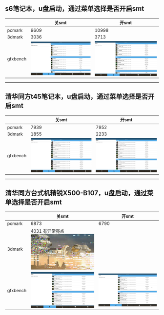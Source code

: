## s6笔记本，u盘启动，通过菜单选择是否开启smt

||关smt|开smt|
|-----|-----|-----|
|pcmark|9609|10998|
|3dmark|3036|3713|
|gfxbench|![](../picture/s6_nosmt_gfxbench1.png)|![](../picture/s6_smt_gfx1.png)|

***

## 清华同方t45笔记本，u盘启动，通过菜单选择是否开启smt

||关smt|开smt|
|-----|-----|-----|
|pcmark|7939|7952|
|3dmark|1855|2233|
|gfxbench|![](../picture/t45_nosmt_gfx1.png)|![](../picture/t45_smt_gfx1.png)|

***

## 清华同方台式机精锐X500-B107，u盘启动，通过菜单选择是否开启smt

||关smt|开smt|
|-----|-----|-----|
|pcmark|6873|6790|
|3dmark|4031 有异常亮点  ![](../picture/b107_nosmt_3dmarklight.png)||
|gfxbench|![](../picture/b107_nosmt_gfx1.png)|![](../picture/b107_smt_gfx1.png)|
